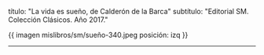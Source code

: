 título: "La vida es sueño, de Calderón de la Barca"
subtítulo: "Editorial SM. Colección Clásicos. Año 2017."

{{ imagen mislibros/sm/sueño-340.jpeg posición: izq }}

---

